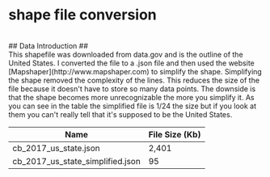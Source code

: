 # shape file conversion
<br>
## Data Introduction ##
<br>
This shapefile was downloaded from data.gov and is the outline of the United States. I converted the file to a .json file and then used the website [Mapshaper](http://www.mapshaper.com) to simplify the shape. Simplifying the shape removed the complexity of the lines. This reduces the size of the file because it doesn't have to store so many data points. The downside is that the shape becomes more unrecognizable the more you simplify it. As you can see in the table the simplified file is 1/24 the size but if you look at them you can't really tell that it's supposed to be the United States.


Name | File Size (Kb)
------------ | -------------
cb_2017_us_state.json | 2,401
cb_2017_us_state_simplified.json | 95
